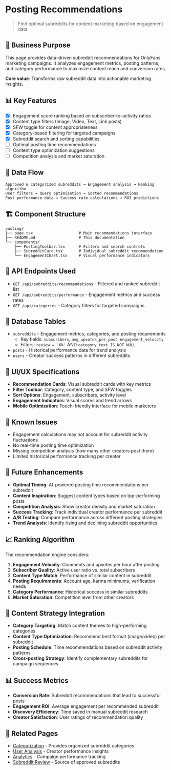 # Posting Recommendations

> Find optimal subreddits for content marketing based on engagement data

## 🎯 Business Purpose

This page provides data-driven subreddit recommendations for OnlyFans marketing campaigns. It analyzes engagement metrics, posting patterns, and category performance to maximize content reach and conversion rates.

**Core value**: Transforms raw subreddit data into actionable marketing insights.

## 📊 Key Features

- [x] Engagement score ranking based on subscriber-to-activity ratios
- [x] Content type filters (Image, Video, Text, Link posts)
- [x] SFW toggle for content appropriateness
- [x] Category-based filtering for targeted campaigns
- [x] Subreddit search and sorting capabilities
- [ ] Optimal posting time recommendations
- [ ] Content type optimization suggestions
- [ ] Competition analysis and market saturation

## 🔄 Data Flow

```
Approved & categorized subreddits → Engagement analysis → Ranking algorithm
User filters → Query optimization → Sorted recommendations
Post performance data → Success rate calculations → ROI predictions
```

## 🏗️ Component Structure

```
posting/
├── page.tsx                    # Main recommendations interface
├── README.md                   # This documentation  
└── components/
    ├── PostingToolbar.tsx      # Filters and search controls
    ├── SubredditCard.tsx       # Individual subreddit recommendation
    └── EngagementChart.tsx     # Visual performance indicators
```

## 🔌 API Endpoints Used

- `GET /api/subreddits/recommendations` - Filtered and ranked subreddit list
- `GET /api/subreddits/performance` - Engagement metrics and success rates
- `GET /api/categories` - Category filters for targeted campaigns

## 💾 Database Tables

- `subreddits` - Engagement metrics, categories, and posting requirements
  - Key fields: `subscribers`, `avg_upvotes_per_post`, `engagement_velocity`
  - Filters: `review = 'Ok'` AND `category_text IS NOT NULL`
- `posts` - Historical performance data for trend analysis
- `users` - Creator success patterns in different subreddits

## 🎨 UI/UX Specifications

- **Recommendation Cards**: Visual subreddit cards with key metrics
- **Filter Toolbar**: Category, content type, and SFW toggles
- **Sort Options**: Engagement, subscribers, activity level
- **Engagement Indicators**: Visual scores and trend arrows
- **Mobile Optimization**: Touch-friendly interface for mobile marketers

## 🐛 Known Issues

- Engagement calculations may not account for subreddit activity fluctuations
- No real-time posting time optimization
- Missing competition analysis (how many other creators post there)
- Limited historical performance tracking per creator

## 🚀 Future Enhancements

- **Optimal Timing**: AI-powered posting time recommendations per subreddit
- **Content Inspiration**: Suggest content types based on top-performing posts
- **Competition Analysis**: Show creator density and market saturation
- **Success Tracking**: Track individual creator performance per subreddit
- **A/B Testing**: Compare performance across different posting strategies
- **Trend Analysis**: Identify rising and declining subreddit opportunities

## 📈 Ranking Algorithm

The recommendation engine considers:

1. **Engagement Velocity**: Comments and upvotes per hour after posting
2. **Subscriber Quality**: Active user ratio vs. total subscribers  
3. **Content Type Match**: Performance of similar content in subreddit
4. **Posting Requirements**: Account age, karma minimums, verification needs
5. **Category Performance**: Historical success in similar subreddits
6. **Market Saturation**: Competition level from other creators

## 🎯 Content Strategy Integration

- **Category Targeting**: Match content themes to high-performing categories
- **Content Type Optimization**: Recommend best format (image/video) per subreddit
- **Posting Schedule**: Time recommendations based on subreddit activity patterns
- **Cross-posting Strategy**: Identify complementary subreddits for campaign sequences

## 📊 Success Metrics

- **Conversion Rate**: Subreddit recommendations that lead to successful posts
- **Engagement ROI**: Average engagement per recommended subreddit
- **Discovery Efficiency**: Time saved in manual subreddit research
- **Creator Satisfaction**: User ratings of recommendation quality

## 🔗 Related Pages

- [Categorization](../categorization/README.md) - Provides organized subreddit categories
- [User Analysis](../user-analysis/README.md) - Creator performance insights
- [Analytics](../analytics/README.md) - Campaign performance tracking
- [Subreddit Review](../subreddit-review/README.md) - Source of approved subreddits